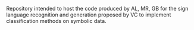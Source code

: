 Repository intended to host the code produced by AL, MR, GB for the sign language recognition and generation proposed by VC to implement classification methods on symbolic data.


